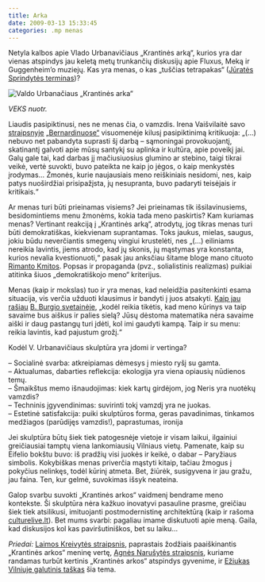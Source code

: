 ```yaml
---
title: Arka
date: 2009-03-13 15:33:45
categories: .mp menas
---
```


Netyla kalbos apie Vlado Urbanavičiaus „Krantinės arką“, kurios yra dar vienas atspindys jau keletą metų trunkančių diskusijų apie Fluxus, Meką ir Guggenheim’o muziejų. Kas yra menas, o kas „tuščias tetrapakas“ ([Jūratės Sprindytės terminas](http://www.kamane.lt/lt/atgarsiai/literatura/litatgaris269))?

![Valdo Urbanačiaus „Krantinės arka“](https://i0.wp.com/g.diena.lt/00/38/076b34.jpg)

*VEKS nuotr.*

Liaudis pasipiktinusi, nes ne menas čia, o vamzdis. Irena Vaišvilaitė savo [straipsnyje](http://www.bernardinai.lt/?url=articles/92075) [„Bernardinuose“](http://www.bernardinai.lt/) visuomenėje kilusį pasipiktinimą kritikuoja: „(…)  nebuvo net pabandyta suprasti šį darbą – sąmoningai provokuojantį, skatinantį galvoti apie mūsų santykį su aplinka ir kultūra, apie poveikį jai. Galų gale tai, kad darbas jį mačiusiuosius glumino ar stebino, taigi tikrai veikė, vertė suvokti, buvo pateikta ne kaip jo jėgos, o kaip menkystės įrodymas… Žmonės, kurie naujausiais meno reiškiniais nesidomi, nes, kaip patys nuoširdžiai prisipažįsta, jų nesupranta, buvo padaryti teisėjais ir kritikais.“

Ar menas turi būti prieinamas visiems? Jei prieinamas tik išsilavinusiems, besidomintiems menu žmonėms, kokia tada meno paskirtis? Kam kuriamas menas? Vertinant reakciją į „Krantinės arką“, atrodytų, jog tikras menas turi būti demokratiškas, kiekvienam suprantamas. Toks jaukus, mielas, saugus, jokiu būdu neverčiantis smegenų vingiui krustelėti, nes <span class="message">„(…) eiliniams nereikia lavintis, jiems atrodo, kad jų skonis, jų mąstymas yra konstanta, kurios nevalia kvestionuoti,“ pasak jau anksčiau šitame bloge mano cituoto [Rimanto Kmitos](http://www.kulturpolis.lt/main.php/id/461/lang/1/nID/731). Popsas ir propaganda (pvz., solialistinis realizmas) puikiai atitinka šiuos „demokratiškojo meno“ kriterijus.</span>

<span class="message">Menas (kaip ir mokslas) tuo ir yra menas, kad neleidžia pasitenkinti esama situacija, vis verčia užduoti klausimus ir bandyti į juos atsakyti. [Kaip jau rašiau](http://burgis.lt/tu-kvaily-nesigincyk-teisybe-jau-parasyta/comment-page-1#comment-8329) [B. Burgio svetainėje](http://www.burgis.lt), „</span>kodėl reikia tikėtis, kad meno kūrinys va taip savaime bus aiškus ir palies sielą? Jūsų dėstoma matematika nėra savaime aiški ir daug pastangų turi įdėti, kol imi gaudyti kampą. Taip ir su menu: reikia lavintis, kad pajustum grožį.“

Kodėl V. Urbanavičiaus skulptūra yra įdomi ir vertinga?

– Socialinė svarba: atkreipiamas dėmesys į miesto ryšį su gamta.\
 – Aktualumas, dabarties reflekcija: ekologija yra viena opiausių nūdienos temų.\
 – Šmaikštus memo išnaudojimas: kiek kartų girdėjom, jog Neris yra nuotėkų vamzdis?\
 – Techninis įgyvendinimas: suvirinti tokį vamzdį yra ne juokas.\
 – Estetinė satisfakcija: puiki skulptūros forma, geras pavadinimas, tinkamos medžiagos (parūdijęs vamzdis!), paprastumas, ironija

Jei skulptūra būtų šiek tiek patogesnėje vietoje ir visam laikui, ilgainiui greičiausiai tamptų viena lankomiausių Vilniaus vietų. Pamenate, kaip su Eifelio bokštu buvo: iš pradžių visi juokės ir keikė, o dabar – Paryžiaus simbolis. Kokybiškas menas priverčia mąstyti kitaip, tačiau žmogus į pokyčius nelinkęs, todėl kūrinį atmeta. Bet, žiūrėk, susigyvena ir jau gražu, jau faina. Ten, kur gelmė, suvokimas išsyk neateina.

Galop svarbu suvokti „Krantinės arkos“ vaidmenį bendrame meno kontekste. Ši skulptūra nėra kažkuo inovatyvi pasauline prasme, greičiau šiek tiek atsilikusi, imituojanti postmodernistinę architektūrą (kaip ir rašoma [culturelive.lt](http://www.culturelive.lt/lt/vilnius2009/2009naujienos/arka/)). Bet mums svarbi: pagaliau imame diskutuoti apie meną. Gaila, kad diskusijos kol kas paviršutiniškos, bet su laiku…

*Priedai:* [Laimos Kreivytės straipsnis](http://www.delfi.lt/archive/article.php?id=21013850), paprastais žodžiais paaiškinantis „Krantinės arkos“ meninę vertę, [Agnės Narušytės straipsnis](http://www.7md.lt/lt/2010-02-05/parastes/apie_vamzdzius.html), kuriame randamas turbūt kertinis „Krantinės arkos“ atspindys gyvenime, ir [Ežiukas Vilniuje galutinis taškas](http://eziukasvilniuje.blogas.lt/tikroji-vamzdzio-paskirtis-1022.html) šia tema.
